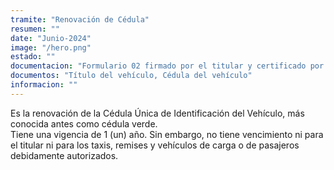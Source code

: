 ```yaml
---
tramite: "Renovación de Cédula"
resumen: ""
date: "Junio-2024"
image: "/hero.png"
estado: ""
documentacion: "Formulario 02 firmado por el titular y certificado por un escribano o el encargado del Registro, Cédula del vehículo en uso, Documento identificatorio del titular, Si no sos el titular - Formulario 59 con tu firma certificada ante escribano público o ante el Registro"
documentos: "Título del vehículo, Cédula del vehículo"
informacion: ""
---
```


Es la renovación de la Cédula Única de Identificación del Vehículo, más conocida antes como cédula verde<!-- , es un identificador en donde figuran el dominio, nombre y documento del titular, marca, modelo, números de chasis y motor -->.  
Tiene una vigencia de 1 (un) año. Sin embargo, no tiene vencimiento ni para el titular ni para los taxis, remises y vehículos de carga o de pasajeros debidamente autorizados.